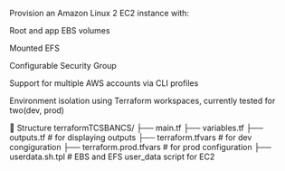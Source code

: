 Provision an Amazon Linux 2 EC2 instance with:

Root and app EBS volumes

Mounted EFS

Configurable Security Group

Support for multiple AWS accounts via CLI profiles

Environment isolation using Terraform workspaces, currently tested for two(dev, prod)





📁 Structure
terraformTCSBANCS/
├── main.tf
├── variables.tf
├── outputs.tf                # for displaying outputs
├── terraform.tfvars          # for dev congiguration
├── terraform.prod.tfvars     # for prod configuration
├── userdata.sh.tpl           # EBS and EFS user_data script for EC2
